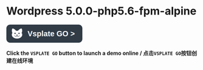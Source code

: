 # Wordpress 5.0.0-php5.6-fpm-alpine

<a href="https://www.vsplate.com/?docker-compose=https://github.com/vsplate/dcenvs/wordpress/5.0.0-php5.6-fpm-alpine"><img alt="VSPLATE GO" src="https://raw.githubusercontent.com/vsplate/images/master/vsgo_btn.png" width="200px"></a>

**Click the `VSPLATE GO` button to launch a demo online / 点击`VSPLATE GO`按钮创建在线环境**